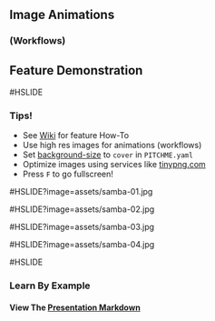 ## Image Animations
### (Workflows)
## Feature Demonstration

#HSLIDE

### Tips!

- See <a target="_blank" href="https://github.com/gitpitch/gitpitch/wiki/Image-Animations-Workflows">Wiki</a> for feature How-To
- Use high res images for animations (workflows)
- Set <a target="_blank" href="https://github.com/gitpitch/gitpitch/wiki/Background-Setting#background-image-scaling">background-size</a> to `cover` in `PITCHME.yaml`
- Optimize images using services like <a target="_blank" href="https://tinypng.com">tinypng.com</a>
- Press `F` to go fullscreen!

#HSLIDE?image=assets/samba-01.jpg
<!-- .slide: data-background-transition="none" -->
#HSLIDE?image=assets/samba-02.jpg
<!-- .slide: data-background-transition="none" -->
#HSLIDE?image=assets/samba-03.jpg
<!-- .slide: data-background-transition="none" -->
#HSLIDE?image=assets/samba-04.jpg
<!-- .slide: data-background-transition="none" -->

#HSLIDE

### Learn By Example
#### View The <a target="_blank" href="https://github.com/gitpitch/feature-demo/blob/image-animation/PITCHME.md">Presentation Markdown</a>
